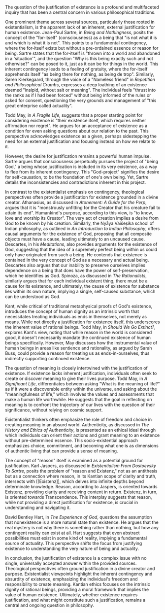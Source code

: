 The question of the justification of existence is a profound and multifaceted inquiry that has been a central concern in various philosophical traditions.

One prominent theme across several sources, particularly those rooted in existentialism, is the apparent lack of an inherent, external justification for human existence. Jean-Paul Sartre, in _Being and Nothingness_, posits the concept of the "for-itself" (consciousness) as a being that "is not what it is and which is what it is not". This points to a fundamental contingency, where the for-itself exists but without a pre-ordained essence or reason for being. Sartre states that the for-itself is "thrown into a world and abandoned in a 'situation'", and the question "Why is this being exactly such and not otherwise?" can be posed to it, just as it can be for things in the world. This inherent contingency leads to a feeling of gratuity, where the for-itself apprehends itself "as being there for nothing, as being de trop". Similarly, Søren Kierkegaard, through the voice of a "Nameless friend" in _Repetition and Philosophical Crumbs_, expresses a deep loathing of an existence deemed "insipid, without salt or meaning". The individual feels "thrust into the ranks as if I had been forced" without being informed of the rules or asked for consent, questioning the very grounds and management of "this great enterprise called actuality".

Todd May, in _A Fragile Life_, suggests that a proper starting point for considering existence is "their existence itself, which requires neither affirmation nor regret". He argues for an acceptance of existence as a condition for even asking questions about our relation to the past. This perspective acknowledges existence as a given, perhaps sidestepping the need for an external justification and focusing instead on how we relate to it.

However, the desire for justification remains a powerful human impulse. Sartre argues that consciousness perpetually pursues the project of "being God," a being whose justification is included in its very existence, as a way to flee from its inherent contingency. This "God-project" signifies the desire for self-causation, to be the foundation of one's own being. Yet, Sartre details the inconsistencies and contradictions inherent in this project.

In contrast to the existentialist emphasis on contingency, theological perspectives often provide a justification for existence grounded in a divine creator. Athanasius, as discussed in _Atonement: A Guide for the Perp_, argues that it is "monstrously unfitting for the Creator that his creature fail to attain its end". Humankind's purpose, according to this view, is "to know, love and worship its Creator". The very act of creation implies a desire from God to be known by his creation. Similarly, the Nyāya Vaiśeṣika school of Indian philosophy, as outlined in _An Introduction to Indian Philosophy_, offers causal arguments for the existence of God, proposing that all composite objects must have a cause, leading ultimately to an uncaused cause. Descartes, in his _Meditations_, also provides arguments for the existence of God, suggesting that the idea of a supremely perfect being within us could only have originated from such a being. He contends that existence is contained in the very concept of God as a necessary and actual being. Descartes also argues that our inability to preserve ourselves implies dependence on a being that does have the power of self-preservation, which he identifies as God. Spinoza, as discussed in _The Rationalists_, similarly argues that for each individual existent thing, there must be a cause for its existence, and ultimately, the cause of existence for substance lies within its own nature, implying a single, self-caused substance, which can be understood as God.

Kant, while critical of traditional metaphysical proofs of God's existence, introduces the concept of human dignity as an intrinsic worth that necessitates treating individuals as ends in themselves, not merely as means. While not directly a justification for existence itself, this underscores the inherent value of rational beings. Todd May, in _Should We Go Extinct?_, explores Kant's view, noting that while reason in the world is considered good, it doesn't necessarily mandate the continued existence of human beings specifically. However, May discusses how the instrumental value of human beings in areas like sentience and rationality, as argued by Sarah Buss, could provide a reason for treating us as ends-in-ourselves, thus indirectly supporting continued existence.

The question of meaning is closely intertwined with the justification of existence. If existence lacks inherent justification, individuals often seek to create or discover meaning to give their lives purpose. Todd May, in _A Significant Life_, differentiates between asking "What is the meaning of life?" as if it were a discoverable entity within the universe, and asking about the "meaningfulness of life," which involves the values and assessments that make a human life worthwhile. He suggests that the goal in reflecting on meaning is to confront the trajectory of our lives with the question of their significance, without relying on cosmic support.

Existentialist thinkers often emphasize the role of freedom and choice in creating meaning in an absurd world. Authenticity, as discussed in _The History and Ethics of Authenticity_, is presented as an ethical ideal through which individuals can orient their actions and grant meaning to an existence without pre-determined essence. This socio-existential approach emphasizes choice, commitment, and becoming what one is as dimensions of authentic living that can provide a sense of meaning.

The concept of "reason" itself is examined as a potential ground for justification. Karl Jaspers, as discussed in _Existentialism From Dostoevsky To Sartre_, posits the problem of "reason and Existenz," not as an antithesis but as a connection where reason, in its Kantian scope of clarity and truth, intersects with [[Existenz]], which delves into infinite depths beyond determinate knowledge. Reason, according to Jaspers, is oriented towards Existenz, providing clarity and receiving content in return. Existenz, in turn, is oriented towards Transcendence. This interplay suggests that reason, while not providing a direct justification for existence, is crucial in understanding and navigating it.

David Bentley Hart, in _The Experience of God_, questions the assumption that nonexistence is a more natural state than existence. He argues that the real mystery is not why there is something rather than nothing, but how any contingent reality can exist at all. Hart suggests that even abstract possibilities must exist in some kind of reality, implying a fundamental source of actuality. This perspective shifts the focus from justifying existence to understanding the very nature of being and actuality.

In conclusion, the justification of existence is a complex issue with no single, universally accepted answer within the provided sources. Theological perspectives often ground justification in a divine creator and purpose. Existentialist viewpoints highlight the inherent contingency and absurdity of existence, emphasizing the individual's freedom and responsibility to create meaning. Kantian ethics focuses on the intrinsic dignity of rational beings, providing a moral framework that implies the value of human existence. Ultimately, whether existence requires justification, and what might constitute such a justification, remains a central and ongoing question in philosophy.
